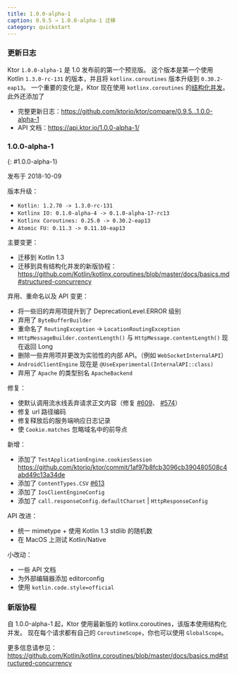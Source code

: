```yaml
---
title: 1.0.0-alpha-1
caption: 0.9.5 → 1.0.0-alpha-1 迁移
category: quickstart
---
```


### 更新日志

Ktor `1.0.0-alpha-1` 是 1.0 发布前的第一个预览版。
这个版本是第一个使用 Kotlin `1.3.0-rc-131` 的版本，并且将 `kotlinx.coroutines` 版本升级到 `0.30.2-eap13`。
一个重要的变化是，Ktor 现在使用 `kotlinx.coroutines` 的[结构化并发](https://github.com/Kotlin/kotlinx.coroutines/blob/master/docs/basics.md#structured-concurrency)。
此外还添加了

* 完整更新日志：<https://github.com/ktorio/ktor/compare/0.9.5...1.0.0-alpha-1>
* API 文档：<https://api.ktor.io/1.0.0-alpha-1/>

### 1.0.0-alpha-1
{: #1.0.0-alpha-1}

发布于 2018-10-09

版本升级：

* `Kotlin: 1.2.70 -> 1.3.0-rc-131`
* `Kotlinx IO: 0.1.0-alpha-4 -> 0.1.0-alpha-17-rc13`
* `Kotlinx Coroutines: 0.25.0 -> 0.30.2-eap13` 
* `Atomic FU: 0.11.3 -> 0.11.10-eap13`

主要变更：

* 迁移到 Kotlin 1.3
* 迁移到具有结构化并发的新版协程：<https://github.com/Kotlin/kotlinx.coroutines/blob/master/docs/basics.md#structured-concurrency>

弃用、重命名以及 API 变更：

* 将一些旧的弃用项提升到了 DeprecationLevel.ERROR 级别
* 弃用了 `ByteBufferBuilder`
* 重命名了 `RoutingException` -> `LocationRoutingException`
* `HttpMessageBuilder.contentLength()` 与 `HttpMessage.contentLength()` 现在返回 Long
* 删除一些弃用项并更改为实验性的内部 API。（例如 `WebSocketInternalAPI`）
* `AndroidClientEngine` 现在是 `@UseExperimental(InternalAPI::class)`
* 弃用了 `Apache` 的类型别名 `ApacheBackend`

修复：

* 使默认调用流水线丢弃请求正文内容（修复 [#609](https://github.com/ktorio/ktor/issues/609)、 [#574](https://github.com/ktorio/ktor/issues/574)）
* 修复 url 路径编码
* 修复释放后的服务端响应日志记录
* 使 `Cookie.matches` 忽略域名中的前导点

新增：

* 添加了 `TestApplicationEngine.cookiesSession` <https://github.com/ktorio/ktor/commit/1af97b8fcb3096cb390480508c4abd49c13a34de>
* 添加了 `ContentTypes.CSV` [#613](https://github.com/ktorio/ktor/pull/613)
* 添加了 `IosClientEngineConfig`
* 添加了 `call.responseConfig.defaultCharset` | `HttpResponseConfig`

API 改进：

* 统一 mimetype + 使用 Kotlin 1.3 stdlib 的随机数
* 在 MacOS 上测试 Kotlin/Native

小改动：

* 一些 API 文档
* 为外部编辑器添加 editorconfig
* 使用 `kotlin.code.style=official`

### 新版协程

自 1.0.0-alpha-1 起，Ktor 使用最新版的 kotlinx.coroutines，该版本使用结构化并发。
现在每个请求都有自己的 `CoroutineScope`，你也可以使用 `GlobalScope`。

更多信息请参见：
<https://github.com/Kotlin/kotlinx.coroutines/blob/master/docs/basics.md#structured-concurrency>
